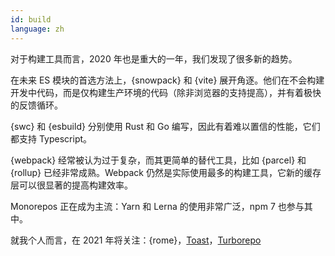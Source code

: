 ```yaml
---
id: build  
language: zh
---
```


对于构建工具而言，2020 年也是重大的一年，我们发现了很多新的趋势。

在未来 ES 模块的首选方法上，{snowpack} 和 {vite} 展开角逐。他们在不会构建开发中代码，而是仅构建生产环境的代码（除非浏览器的支持提高），并有着极快的反馈循环。

{swc} 和 {esbuild} 分别使用 Rust 和 Go 编写，因此有着难以置信的性能，它们都支持 Typescript。

{webpack} 经常被认为过于复杂，而其更简单的替代工具，比如 {parcel} 和 {rollup} 已经非常成熟。Webpack 仍然是实际使用最多的构建工具，它新的缓存层可以很显著的提高构建效率。

Monorepos 正在成为主流：Yarn 和 Lerna 的使用非常广泛，npm 7 也参与其中。

就我个人而言，在 2021 年将关注：{rome}，[Toast](https://toast.dev)，[Turborepo](https://turborepo.com)